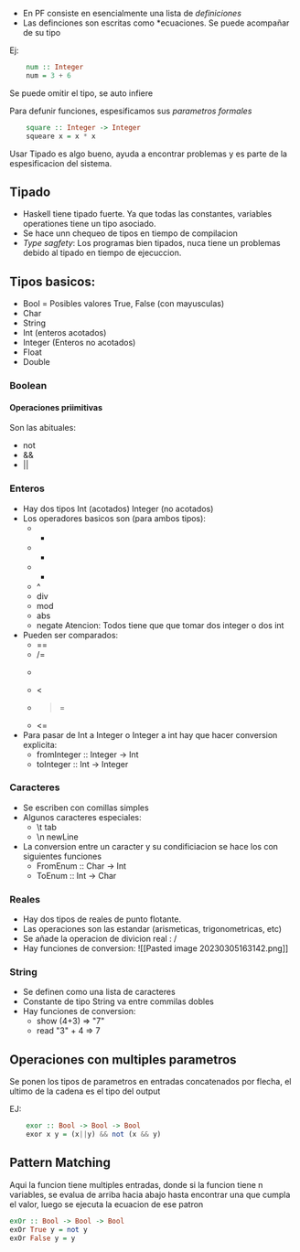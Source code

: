 
- En PF consiste en esencialmente una lista de *definiciones*
- Las definciones son escritas como *ecuaciones. Se puede acompañar de su tipo 

 Ej:
```hs
	num :: Integer
	num = 3 + 6
```
 

Se puede omitir el tipo, se auto infiere 

Para defunir funciones, espesificamos sus *parametros formales*

```hs
	square :: Integer -> Integer
	squeare x = x * x
```


Usar Tipado es algo bueno, ayuda a encontrar problemas y es parte de la espesificacion del sistema. 

## Tipado
- Haskell tiene tipado fuerte. Ya que todas las constantes, variables  operationes tiene un tipo asociado. 
- Se hace unn chequeo de tipos en tiempo de compilacion
- *Type sagfety*: Los programas bien tipados, nuca tiene un problemas debido al tipado en tiempo de ejecuccion.

## Tipos basicos: 
- Bool = Posibles valores True, False (con mayusculas)
- Char
- String
- Int (enteros acotados)
- Integer (Enteros no acotados)
- Float 
- Double

### Boolean
#### Operaciones priimitivas
Son las abituales: 
- not
- && 
- ||

### Enteros
- Hay dos tipos Int (acotados) Integer (no acotados)
- Los operadores basicos son (para ambos tipos): 
	- +
	- -
	- *
	- ^
	- div
	- mod
	- abs
	- negate
	Atencion: Todos  tiene que que tomar dos integer o dos int
- Pueden ser comparados: 
	- ==
	- /=
	- >
	- <
	- >=
	- <=
- Para pasar de Int a Integer o Integer a int hay que hacer conversion explicita:
	- fromInteger :: Integer -> Int
	- toInteger :: Int -> Integer

### Caracteres
- Se escriben con comillas simples 
- Algunos caracteres especiales: 
	- \\t tab
	- \\n newLine
- La conversion entre un caracter y su condificiacion se hace los con siguientes funciones
	 - FromEnum :: Char -> Int
	 - ToEnum :: Int -> Char
### Reales
- Hay dos tipos de reales de punto flotante.
- Las operaciones son las estandar (arismeticas, trigonometricas, etc)
- Se añade la operacion de divicion real : /
- Hay funciones de conversion: 
	![[Pasted image 20230305163142.png]]
	

### String 
- Se definen como una lista de caracteres
- Constante de tipo String va entre commilas dobles
- Hay funciones de conversion: 
	- show (4+3) => "7"
	- read "3" + 4 => 7


## Operaciones con multiples parametros
Se ponen los tipos de parametros en entradas concatenados por flecha, el ultimo de la cadena es el tipo del output

EJ: 
```hs
	exor :: Bool -> Bool -> Bool
	exor x y = (x||y) && not (x && y)
```

## Pattern Matching

Aqui la funcion tiene multiples entradas, donde si la funcion tiene n variables, se evalua de arriba hacia abajo hasta encontrar una que cumpla el valor, luego se ejecuta la ecuacion de ese patron 

```hs
exOr :: Bool -> Bool -> Bool
exOr True y = not y
exOr False y = y
```